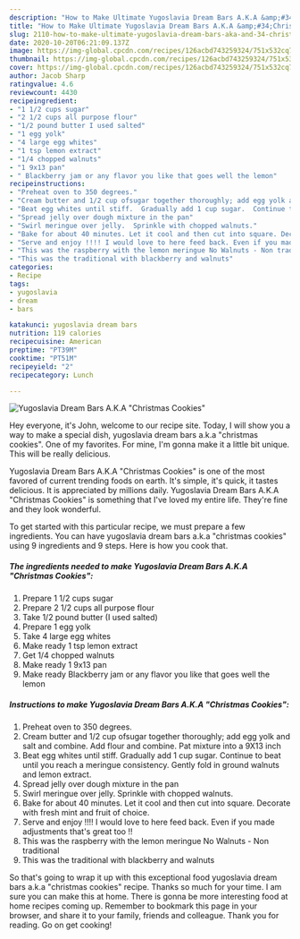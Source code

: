 ```yaml
---
description: "How to Make Ultimate Yugoslavia Dream Bars A.K.A &amp;#34;Christmas Cookies&amp;#34;"
title: "How to Make Ultimate Yugoslavia Dream Bars A.K.A &amp;#34;Christmas Cookies&amp;#34;"
slug: 2110-how-to-make-ultimate-yugoslavia-dream-bars-aka-and-34-christmas-cookies-and-34
date: 2020-10-20T06:21:09.137Z
image: https://img-global.cpcdn.com/recipes/126acbd743259324/751x532cq70/yugoslavia-dream-bars-aka-christmas-cookies-recipe-main-photo.jpg
thumbnail: https://img-global.cpcdn.com/recipes/126acbd743259324/751x532cq70/yugoslavia-dream-bars-aka-christmas-cookies-recipe-main-photo.jpg
cover: https://img-global.cpcdn.com/recipes/126acbd743259324/751x532cq70/yugoslavia-dream-bars-aka-christmas-cookies-recipe-main-photo.jpg
author: Jacob Sharp
ratingvalue: 4.6
reviewcount: 4430
recipeingredient:
- "1 1/2 cups sugar"
- "2 1/2 cups all purpose flour"
- "1/2 pound butter I used salted"
- "1 egg yolk"
- "4 large egg whites"
- "1 tsp lemon extract"
- "1/4 chopped walnuts"
- "1 9x13 pan"
- " Blackberry jam or any flavor you like that goes well the lemon"
recipeinstructions:
- "Preheat oven to 350 degrees."
- "Cream butter and 1/2 cup ofsugar together thoroughly; add egg yolk and salt and combine.  Add flour and combine.  Pat mixture into a 9X13 inch"
- "Beat egg whites until stiff.  Gradually add 1 cup sugar.  Continue to beat until you reach a meringue consistency.  Gently fold in ground walnuts and lemon extract."
- "Spread jelly over dough mixture in the pan"
- "Swirl meringue over jelly.  Sprinkle with chopped walnuts."
- "Bake for about 40 minutes. Let it cool and then cut into square. Decorate with fresh mint and fruit of choice."
- "Serve and enjoy !!!! I would love to here feed back. Even if you made adjustments that&#39;s great too !!"
- "This was the raspberry with the lemon meringue No Walnuts - Non traditional"
- "This was the traditional with blackberry and walnuts"
categories:
- Recipe
tags:
- yugoslavia
- dream
- bars

katakunci: yugoslavia dream bars 
nutrition: 119 calories
recipecuisine: American
preptime: "PT39M"
cooktime: "PT51M"
recipeyield: "2"
recipecategory: Lunch

---
```



![Yugoslavia Dream Bars A.K.A &#34;Christmas Cookies&#34;](https://img-global.cpcdn.com/recipes/126acbd743259324/751x532cq70/yugoslavia-dream-bars-aka-christmas-cookies-recipe-main-photo.jpg)

Hey everyone, it's John, welcome to our recipe site. Today, I will show you a way to make a special dish, yugoslavia dream bars a.k.a &#34;christmas cookies&#34;. One of my favorites. For mine, I'm gonna make it a little bit unique. This will be really delicious.

Yugoslavia Dream Bars A.K.A &#34;Christmas Cookies&#34; is one of the most favored of current trending foods on earth. It's simple, it's quick, it tastes delicious. It is appreciated by millions daily. Yugoslavia Dream Bars A.K.A &#34;Christmas Cookies&#34; is something that I've loved my entire life. They're fine and they look wonderful.




To get started with this particular recipe, we must prepare a few ingredients. You can have yugoslavia dream bars a.k.a &#34;christmas cookies&#34; using 9 ingredients and 9 steps. Here is how you cook that.

<!--inarticleads1-->

##### The ingredients needed to make Yugoslavia Dream Bars A.K.A &#34;Christmas Cookies&#34;:

1. Prepare 1 1/2 cups sugar
1. Prepare 2 1/2 cups all purpose flour
1. Take 1/2 pound butter (I used salted)
1. Prepare 1 egg yolk
1. Take 4 large egg whites
1. Make ready 1 tsp lemon extract
1. Get 1/4 chopped walnuts
1. Make ready 1 9x13 pan
1. Make ready  Blackberry jam or any flavor you like that goes well the lemon




<!--inarticleads2-->

##### Instructions to make Yugoslavia Dream Bars A.K.A &#34;Christmas Cookies&#34;:

1. Preheat oven to 350 degrees.
1. Cream butter and 1/2 cup ofsugar together thoroughly; add egg yolk and salt and combine.  Add flour and combine.  Pat mixture into a 9X13 inch
1. Beat egg whites until stiff.  Gradually add 1 cup sugar.  Continue to beat until you reach a meringue consistency.  Gently fold in ground walnuts and lemon extract.
1. Spread jelly over dough mixture in the pan
1. Swirl meringue over jelly.  Sprinkle with chopped walnuts.
1. Bake for about 40 minutes. Let it cool and then cut into square. Decorate with fresh mint and fruit of choice.
1. Serve and enjoy !!!! I would love to here feed back. Even if you made adjustments that&#39;s great too !!
1. This was the raspberry with the lemon meringue No Walnuts - Non traditional
1. This was the traditional with blackberry and walnuts




So that's going to wrap it up with this exceptional food yugoslavia dream bars a.k.a &#34;christmas cookies&#34; recipe. Thanks so much for your time. I am sure you can make this at home. There is gonna be more interesting food at home recipes coming up. Remember to bookmark this page in your browser, and share it to your family, friends and colleague. Thank you for reading. Go on get cooking!

